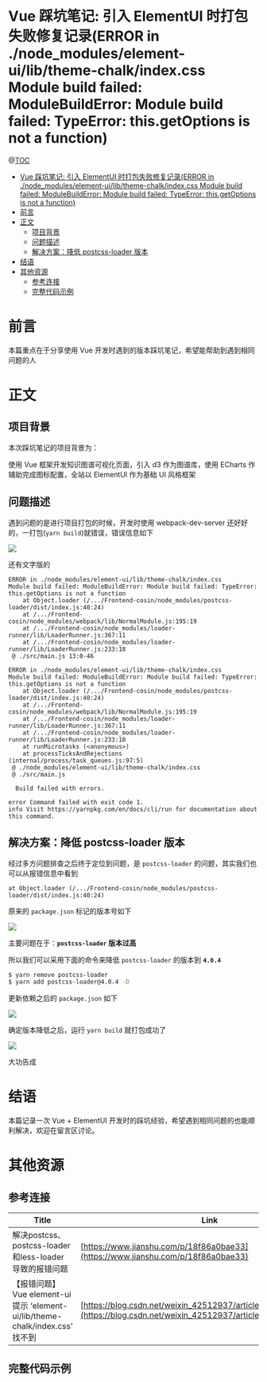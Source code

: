# Vue 踩坑笔记: 引入 ElementUI 时打包失败修复记录(ERROR in ./node_modules/element-ui/lib/theme-chalk/index.css Module build failed: ModuleBuildError: Module build failed: TypeError: this.getOptions is not a function)

@[TOC](文章目录)

<!-- TOC -->

- [Vue 踩坑笔记: 引入 ElementUI 时打包失败修复记录(ERROR in ./node_modules/element-ui/lib/theme-chalk/index.css Module build failed: ModuleBuildError: Module build failed: TypeError: this.getOptions is not a function)](#vue-踩坑笔记-引入-elementui-时打包失败修复记录error-in-node_moduleselement-uilibtheme-chalkindexcss-module-build-failed-modulebuilderror-module-build-failed-typeerror-thisgetoptions-is-not-a-function)
- [前言](#前言)
- [正文](#正文)
  - [项目背景](#项目背景)
  - [问题描述](#问题描述)
  - [解决方案：降低 postcss-loader 版本](#解决方案降低-postcss-loader-版本)
- [结语](#结语)
- [其他资源](#其他资源)
  - [参考连接](#参考连接)
  - [完整代码示例](#完整代码示例)

<!-- /TOC -->

# 前言

本篇重点在于分享使用 Vue 开发时遇到的版本踩坑笔记，希望能帮助到遇到相同问题的人

# 正文

## 项目背景

本次踩坑笔记的项目背景为：

使用 Vue 框架开发知识图谱可视化页面，引入 d3 作为图谱库，使用 ECharts 作辅助完成图标配置，全站以 ElementUI 作为基础 UI 风格框架

## 问题描述

遇到问题的是进行项目打包的时候，开发时使用 webpack-dev-server 还好好的，一打包(`yarn build`)就错误，错误信息如下

![](https://picures.oss-cn-beijing.aliyuncs.com/img/vue_note_elementui_postcss_old_error.png)

还有文字版的

```log
ERROR in ./node_modules/element-ui/lib/theme-chalk/index.css
Module build failed: ModuleBuildError: Module build failed: TypeError: this.getOptions is not a function
    at Object.loader (/.../Frontend-cosin/node_modules/postcss-loader/dist/index.js:40:24)
    at /.../Frontend-cosin/node_modules/webpack/lib/NormalModule.js:195:19
    at /.../Frontend-cosin/node_modules/loader-runner/lib/LoaderRunner.js:367:11
    at /.../Frontend-cosin/node_modules/loader-runner/lib/LoaderRunner.js:233:18
 @ ./src/main.js 13:0-46

ERROR in ./node_modules/element-ui/lib/theme-chalk/index.css
Module build failed: ModuleBuildError: Module build failed: TypeError: this.getOptions is not a function
    at Object.loader (/.../Frontend-cosin/node_modules/postcss-loader/dist/index.js:40:24)
    at /.../Frontend-cosin/node_modules/webpack/lib/NormalModule.js:195:19
    at /.../Frontend-cosin/node_modules/loader-runner/lib/LoaderRunner.js:367:11
    at /.../Frontend-cosin/node_modules/loader-runner/lib/LoaderRunner.js:233:18
    at runMicrotasks (<anonymous>)
    at processTicksAndRejections (internal/process/task_queues.js:97:5)
 @ ./node_modules/element-ui/lib/theme-chalk/index.css
 @ ./src/main.js

  Build failed with errors.

error Command failed with exit code 1.
info Visit https://yarnpkg.com/en/docs/cli/run for documentation about this command.
```

## 解决方案：降低 postcss-loader 版本

经过多方问题排查之后终于定位到问题，是 `postcss-loader` 的问题，其实我们也可以从报错信息中看到

```
at Object.loader (/.../Frontend-cosin/node_modules/postcss-loader/dist/index.js:40:24)
```

原来的 `package.json` 标记的版本号如下

![](https://picures.oss-cn-beijing.aliyuncs.com/img/vue_note_elementui_postcss_old_package_json.png)

主要问题在于：**`postcss-loader` 版本过高**

所以我们可以采用下面的命令来降低 `postcss-loader` 的版本到 **`4.0.4`**

```bash
$ yarn remove postcss-loader
$ yarn add postcss-loader@4.0.4 -D
```

更新依赖之后的 `package.json` 如下

![](https://picures.oss-cn-beijing.aliyuncs.com/img/vue_note_elementui_postcss_new_package_json.png)

确定版本降低之后，运行 `yarn build` 就打包成功了

![](https://picures.oss-cn-beijing.aliyuncs.com/img/vue_note_elementui_postcss_new_success.png)

大功告成

# 结语

本篇记录一次 Vue + ElementUI 开发时的踩坑经验，希望遇到相同问题的也能顺利解决，欢迎在留言区讨论。

# 其他资源

## 参考连接

| Title                                                    | Link                                                                             |
| -------------------------------------------------------- | -------------------------------------------------------------------------------- |
| 解决postcss、postcss-loader 和less-loader 导致的报错问题 | [https://www.jianshu.com/p/18f86a0bae33](https://www.jianshu.com/p/18f86a0bae33) |
| 【报错问题】Vue element-ui 提示 ‘element-ui/lib/theme-chalk/index.css’ 找不到                                                         | [https://blog.csdn.net/weixin_42512937/article/details/103475319](https://blog.csdn.net/weixin_42512937/article/details/103475319)                                                                             |

## 完整代码示例

[]()


